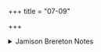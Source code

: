+++
title = "07-09"

+++

<details><summary>Jamison Brereton Notes</summary>

With the behavioral model of the frogs established in the first 6 vss., the next three treat the ritual application of this model.
</details>
